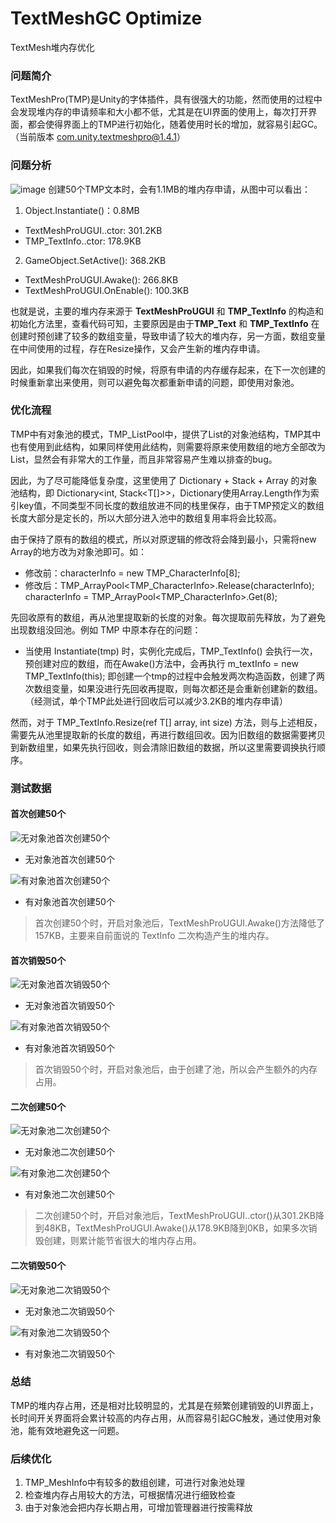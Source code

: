 # TextMeshGC Optimize
TextMesh堆内存优化

### 问题简介
TextMeshPro(TMP)是Unity的字体插件，具有很强大的功能，然而使用的过程中会发现堆内存的申请频率和大小都不低，尤其是在UI界面的使用上，每次打开界面，都会使得界面上的TMP进行初始化，随着使用时长的增加，就容易引起GC。（当前版本 com.unity.textmeshpro@1.4.1）

### 问题分析
![image](https://github.com/FallingXun/TextMeshGCOptimize/blob/main/Images/1.png)
创建50个TMP文本时，会有1.1MB的堆内存申请，从图中可以看出：   
1. Object.Instantiate()：0.8MB   
- TextMeshProUGUI..ctor: 301.2KB   
- TMP_TextInfo..ctor: 178.9KB   
2. GameObject.SetActive(): 368.2KB   
- TextMeshProUGUI.Awake(): 266.8KB
- TextMeshProUGUI.OnEnable(): 100.3KB   

也就是说，主要的堆内存来源于 **TextMeshProUGUI** 和 **TMP_TextInfo** 的构造和初始化方法里，查看代码可知，主要原因是由于**TMP_Text** 和 **TMP_TextInfo** 在创建时预创建了较多的数组变量，导致申请了较大的堆内存，另一方面，数组变量在中间使用的过程，存在Resize操作，又会产生新的堆内存申请。  

因此，如果我们每次在销毁的时候，将原有申请的内存缓存起来，在下一次创建的时候重新拿出来使用，则可以避免每次都重新申请的问题，即使用对象池。

### 优化流程

TMP中有对象池的模式，TMP_ListPool中，提供了List<T>的对象池结构，TMP其中也有使用到此结构，如果同样使用此结构，则需要将原来使用数组的地方全部改为List，显然会有非常大的工作量，而且非常容易产生难以排查的bug。

因此，为了尽可能降低复杂度，这里使用了 Dictionary + Stack + Array 的对象池结构，即 Dictionary<int, Stack<T[]>>，Dictionary使用Array.Length作为索引key值，不同类型不同长度的数组放进不同的栈里保存，由于TMP预定义的数组长度大部分是定长的，所以大部分进入池中的数组复用率将会比较高。

由于保持了原有的数组的模式，所以对原逻辑的修改将会降到最小，只需将new Array的地方改为对象池即可。如：
- 修改前：characterInfo = new TMP_CharacterInfo[8];
- 修改后：TMP_ArrayPool<TMP_CharacterInfo>.Release(characterInfo);
            characterInfo = TMP_ArrayPool<TMP_CharacterInfo>.Get(8);

先回收原有的数组，再从池里提取新的长度的对象。每次提取前先释放，为了避免出现数组没回池。例如 TMP 中原本存在的问题：  
- 当使用 Instantiate(tmp) 时，实例化完成后，TMP_TextInfo() 会执行一次，预创建对应的数组，而在Awake()方法中，会再执行 m_textInfo = new TMP_TextInfo(this); 即创建一个tmp的过程中会触发两次构造函数，创建了两次数组变量，如果没进行先回收再提取，则每次都还是会重新创建新的数组。（经测试，单个TMP此处进行回收后可以减少3.2KB的堆内存申请）

然而，对于 TMP_TextInfo.Resize<T>(ref T[] array, int size) 方法，则与上述相反，需要先从池里提取新的长度的数组，再进行数组回收。因为旧数组的数据需要拷贝到新数组里，如果先执行回收，则会清除旧数组的数据，所以这里需要调换执行顺序。

### 测试数据
#### 首次创建50个
![无对象池首次创建50个](https://github.com/FallingXun/TextMeshGCOptimize/blob/main/Images/无对象池首次创建50个.png)
- 无对象池首次创建50个

![有对象池首次创建50个](https://github.com/FallingXun/TextMeshGCOptimize/blob/main/Images/有对象池首次创建50个.png)
- 有对象池首次创建50个

> 首次创建50个时，开启对象池后，TextMeshProUGUI.Awake()方法降低了157KB，主要来自前面说的 TextInfo 二次构造产生的堆内存。

#### 首次销毁50个
![无对象池首次销毁50个](https://github.com/FallingXun/TextMeshGCOptimize/blob/main/Images/无对象池首次销毁50个.png)
- 无对象池首次销毁50个

![有对象池首次销毁50个](https://github.com/FallingXun/TextMeshGCOptimize/blob/main/Images/有对象池首次销毁50个.png)
- 有对象池首次销毁50个

> 首次销毁50个时，开启对象池后，由于创建了池，所以会产生额外的内存占用。

#### 二次创建50个
![无对象池二次创建50个](https://github.com/FallingXun/TextMeshGCOptimize/blob/main/Images/无对象池二次创建50个.png)
- 无对象池二次创建50个

![有对象池二次创建50个](https://github.com/FallingXun/TextMeshGCOptimize/blob/main/Images/有对象池二次创建50个.png)
- 有对象池二次创建50个

> 二次创建50个时，开启对象池后，TextMeshProUGUI..ctor()从301.2KB降到48KB，TextMeshProUGUI.Awake()从178.9KB降到0KB，如果多次销毁创建，则累计能节省很大的堆内存占用。

#### 二次销毁50个
![无对象池二次销毁50个](https://github.com/FallingXun/TextMeshGCOptimize/blob/main/Images/无对象池二次销毁50个.png)
- 无对象池二次销毁50个

![有对象池二次销毁50个](https://github.com/FallingXun/TextMeshGCOptimize/blob/main/Images/有对象池二次销毁50个.png)
- 有对象池二次销毁50个

### 总结
TMP的堆内存占用，还是相对比较明显的，尤其是在频繁创建销毁的UI界面上，长时间开关界面将会累计较高的内存占用，从而容易引起GC触发，通过使用对象池，能有效地避免这一问题。

### 后续优化
1. TMP_MeshInfo中有较多的数组创建，可进行对象池处理
2. 检查堆内存占用较大的方法，可根据情况进行细致检查
3. 由于对象池会把内存长期占用，可增加管理器进行按需释放